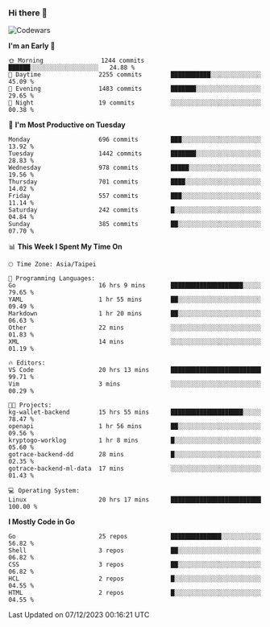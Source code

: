 ### Hi there 👋

![Codewars](https://www.codewars.com/users/omegaatt36/badges/small)

<!--START_SECTION:waka-->
**I'm an Early 🐤** 

```text
🌞 Morning                1244 commits        ██████░░░░░░░░░░░░░░░░░░░   24.88 % 
🌆 Daytime                2255 commits        ███████████░░░░░░░░░░░░░░   45.09 % 
🌃 Evening                1483 commits        ███████░░░░░░░░░░░░░░░░░░   29.65 % 
🌙 Night                  19 commits          ░░░░░░░░░░░░░░░░░░░░░░░░░   00.38 % 
```
📅 **I'm Most Productive on Tuesday** 

```text
Monday                   696 commits         ███░░░░░░░░░░░░░░░░░░░░░░   13.92 % 
Tuesday                  1442 commits        ███████░░░░░░░░░░░░░░░░░░   28.83 % 
Wednesday                978 commits         █████░░░░░░░░░░░░░░░░░░░░   19.56 % 
Thursday                 701 commits         ████░░░░░░░░░░░░░░░░░░░░░   14.02 % 
Friday                   557 commits         ███░░░░░░░░░░░░░░░░░░░░░░   11.14 % 
Saturday                 242 commits         █░░░░░░░░░░░░░░░░░░░░░░░░   04.84 % 
Sunday                   385 commits         ██░░░░░░░░░░░░░░░░░░░░░░░   07.70 % 
```


📊 **This Week I Spent My Time On** 

```text
🕑︎ Time Zone: Asia/Taipei

💬 Programming Languages: 
Go                       16 hrs 9 mins       ████████████████████░░░░░   79.65 % 
YAML                     1 hr 55 mins        ██░░░░░░░░░░░░░░░░░░░░░░░   09.49 % 
Markdown                 1 hr 20 mins        ██░░░░░░░░░░░░░░░░░░░░░░░   06.63 % 
Other                    22 mins             ░░░░░░░░░░░░░░░░░░░░░░░░░   01.83 % 
XML                      14 mins             ░░░░░░░░░░░░░░░░░░░░░░░░░   01.19 % 

🔥 Editors: 
VS Code                  20 hrs 13 mins      █████████████████████████   99.71 % 
Vim                      3 mins              ░░░░░░░░░░░░░░░░░░░░░░░░░   00.29 % 

🐱‍💻 Projects: 
kg-wallet-backend        15 hrs 55 mins      ████████████████████░░░░░   78.47 % 
openapi                  1 hr 56 mins        ██░░░░░░░░░░░░░░░░░░░░░░░   09.56 % 
kryptogo-worklog         1 hr 8 mins         █░░░░░░░░░░░░░░░░░░░░░░░░   05.60 % 
gotrace-backend-dd       28 mins             █░░░░░░░░░░░░░░░░░░░░░░░░   02.35 % 
gotrace-backend-ml-data  17 mins             ░░░░░░░░░░░░░░░░░░░░░░░░░   01.43 % 

💻 Operating System: 
Linux                    20 hrs 17 mins      █████████████████████████   100.00 % 
```

**I Mostly Code in Go** 

```text
Go                       25 repos            ██████████████░░░░░░░░░░░   56.82 % 
Shell                    3 repos             ██░░░░░░░░░░░░░░░░░░░░░░░   06.82 % 
CSS                      3 repos             ██░░░░░░░░░░░░░░░░░░░░░░░   06.82 % 
HCL                      2 repos             █░░░░░░░░░░░░░░░░░░░░░░░░   04.55 % 
HTML                     2 repos             █░░░░░░░░░░░░░░░░░░░░░░░░   04.55 % 
```




 Last Updated on 07/12/2023 00:16:21 UTC
<!--END_SECTION:waka-->

<!--
**omegaatt36/omegaatt36** is a ✨ _special_ ✨ repository because its `README.md` (this file) appears on your GitHub profile.

Here are some ideas to get you started:

- 🔭 I’m currently working on ...
- 🌱 I’m currently learning ...
- 👯 I’m looking to collaborate on ...
- 🤔 I’m looking for help with ...
- 💬 Ask me about ...
- 📫 How to reach me: ...
- 😄 Pronouns: ...
- ⚡ Fun fact: ...
-->
